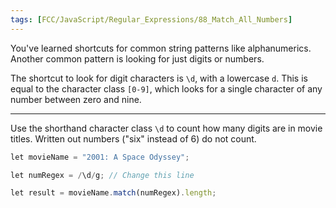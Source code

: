 ```yaml
---
tags: [FCC/JavaScript/Regular_Expressions/88_Match_All_Numbers]
---
```

You've learned shortcuts for common string patterns like alphanumerics. Another common pattern is looking for just digits or numbers.

The shortcut to look for digit characters is `\d`, with a lowercase `d`. This is equal to the character class `[0-9]`, which looks for a single character of any number between zero and nine.

---

Use the shorthand character class `\d` to count how many digits are in movie titles. Written out numbers ("six" instead of 6) do not count.
```js
let movieName = "2001: A Space Odyssey";

let numRegex = /\d/g; // Change this line

let result = movieName.match(numRegex).length;
```
